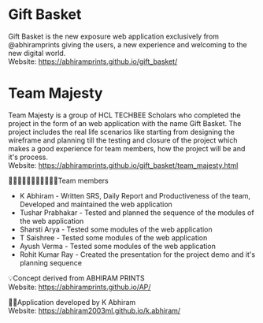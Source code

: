 # Gift Basket
Gift Basket is the new exposure web application exclusively from @abhiramprints giving the users, a new experience and welcoming to the new digital world.
<br>Website: https://abhiramprints.github.io/gift_basket/

# Team Majesty
Team Majesty is a group of HCL TECHBEE Scholars who completed the project in the form of an web application with the name Gift Basket. The project includes the real life scenarios like starting from designing the wireframe and planning till the testing and closure of the project which makes a good experience for team members, how the project will be and it's process.
<br>Website: https://abhiramprints.github.io/gift_basket/team_majesty.html

🧑🏻‍🤝‍🧑🏼🧑🏻‍🤝‍🧑🏽👭Team members
* K Abhiram - Written SRS, Daily Report and Productiveness of the team, Developed and maintained the web application
* Tushar Prabhakar - Tested and planned the sequence of the modules of the web application
* Sharsti Arya - Tested some modules of the web application
* T Saishree - Tested some modules of the web application
* Ayush Verma - Tested some modules of the web application
* Rohit Kumar Ray - Created the presentation for the project demo and it's planning sequence

💡Concept derived from ABHIRAM PRINTS
<br>Website: https://abhiramprints.github.io/AP/

👨‍💻Application developed by K Abhiram
<br>Website: https://abhiram2003ml.github.io/k.abhiram/
